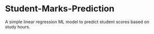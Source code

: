 # Student-Marks-Prediction
A simple linear regression ML model to predict student scores based on study hours.
